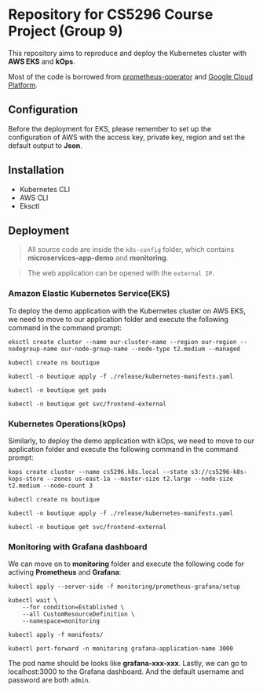 # Repository for CS5296 Course Project (Group 9)

This repository aims to reproduce and deploy the Kubernetes cluster with **AWS EKS** and **kOps**. 

Most of the code is borrowed from 
[prometheus-operator](https://github.com/prometheus-operator/kube-prometheus) and [Google Cloud Platform](https://github.com/GoogleCloudPlatform/microservices-demo). 

## Configuration
Before the deployment for EKS, please remember to set up the configuration of AWS with the access key, private key, region and set the default output to **Json**.

## Installation
- Kubernetes CLI
- AWS CLI
- Eksctl

## Deployment
> All source code are inside the `k8s-config` folder, which contains **microservices-app-demo** and **monitoring**.

>The web application can be opened with the `external IP`.

### Amazon Elastic Kubernetes Service(EKS)
To deploy the demo application with the Kubernetes cluster on AWS EKS, we need to move to our application folder and execute the following command in the command prompt:
```
eksctl create cluster --name our-cluster-name --region our-region --nodegroup-name our-node-group-name --node-type t2.medium --managed

kubectl create ns boutique

kubectl -n boutique apply -f ./release/kubernetes-manifests.yaml

kubectl -n boutique get pods

kubectl -n boutique get svc/frontend-external
```

### Kubernetes Operations(kOps)
Similarly, to deploy the demo application with kOps, we need to move to our application folder and execute the following command in the command prompt:
```
kops create cluster --name cs5296.k8s.local --state s3://cs5296-k8s-kops-store --zones us-east-1a --master-size t2.large --node-size t2.medium --node-count 3

kubectl create ns boutique

kubectl -n boutique apply -f ./release/kubernetes-manifests.yaml

kubectl -n boutique get svc/frontend-external
```

### Monitoring with Grafana dashboard
We can move on to **monitoring** folder and execute the following code for activing **Prometheus** and **Grafana**:
```
kubectl apply --server-side -f monitoring/prometheus-grafana/setup

kubectl wait \
    --for condition=Established \
    --all CustomResourceDefinition \
    --namespace=monitoring

kubectl apply -f manifests/

kubectl port-forward -n monitoring grafana-application-name 3000
```

The pod name should be looks like **grafana-xxx-xxx**. Lastly, we can go to localhost:3000 to the Grafana dashboard. And the default username and password are both `admin`. 